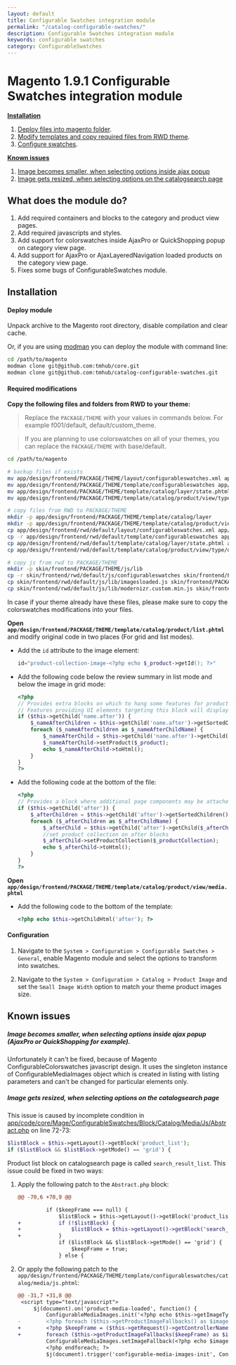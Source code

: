 ```yaml
---
layout: default
title: Configurable Swatches integration module
permalink: "/catalog-configurable-swatches/"
description: Configurable Swatches integration module
keywords: configurable swatches
category: ConfigurableSwatches
---
```


# Magento 1.9.1 Configurable Swatches integration module

[**Installation**](#installation)

 1. [Deploy files into magento folder](#deploy-module).
 2. [Modify templates and copy required files from RWD theme](#required-modifications).
 3. [Configure swatches](#configuration).

[**Known issues**](#known-issues)

 1. [Image becomes smaller, when selecting options inside ajax popup](#image-becomes-smaller-when-selecting-options-inside-ajax-popup-ajaxpro-or-quickshopping-for-example)
 2. [Image gets resized, when selecting options on the catalogsearch page](#image-gets-resized-when-selecting-options-on-the-catalogsearch-page)

## What does the module do?
1. Add required containers and blocks to the category and product view pages.
2. Add required javascripts and styles.
3. Add support for colorswatches inside AjaxPro or QuickShopping popup on category view page.
4. Add support for AjaxPro or AjaxLayeredNavigation loaded products on the category view page.
5. Fixes some bugs of ConfigurableSwatches module.

## Installation

#### Deploy module

Unpack archive to the Magento root directory, disable compilation and clear cache.

Or, if you are using [modman](https://github.com/colinmollenhour/modman) you can
deploy the module with command line:

```bash
cd /path/to/magento
modman clone git@github.com:tmhub/core.git
modman clone git@github.com:tmhub/catalog-configurable-swatches.git
```

#### Required modifications

**Copy the following files and folders from RWD to your theme:**

> Replace the `PACKAGE/THEME` with your values in commands below. For example f001/default, default/custom_theme.

> If you are planning to use colorswatches on all of your themes, you can replace the `PACKAGE/THEME` with base/default.

```bash
cd /path/to/magento

# backup files if exists
mv app/design/frontend/PACKAGE/THEME/layout/configurableswatches.xml app/design/frontend/PACKAGE/THEME/layout/configurableswatches.xml.bak
mv app/design/frontend/PACKAGE/THEME/template/configurableswatches app/design/frontend/PACKAGE/THEME/template/configurableswatches.bak
mv app/design/frontend/PACKAGE/THEME/template/catalog/layer/state.phtml app/design/frontend/PACKAGE/THEME/template/catalog/layer/state.phtml.bak
mv app/design/frontend/PACKAGE/THEME/template/catalog/product/view/type/options/configurable.phtml app/design/frontend/PACKAGE/THEME/template/catalog/product/view/type/options/configurable.phtml.bak

# copy files from RWD to PACKAGE/THEME
mkdir -p app/design/frontend/PACKAGE/THEME/template/catalog/layer
mkdir -p app/design/frontend/PACKAGE/THEME/template/catalog/product/view/type/options
cp app/design/frontend/rwd/default/layout/configurableswatches.xml app/design/frontend/PACKAGE/THEME/layout/configurableswatches.xml
cp -r app/design/frontend/rwd/default/template/configurableswatches app/design/frontend/PACKAGE/THEME/template/configurableswatches
cp app/design/frontend/rwd/default/template/catalog/layer/state.phtml app/design/frontend/PACKAGE/THEME/template/catalog/layer/state.phtml
cp app/design/frontend/rwd/default/template/catalog/product/view/type/options/configurable.phtml app/design/frontend/PACKAGE/THEME/template/catalog/product/view/type/options/configurable.phtml

# copy js from rwd to PACKAGE/THEME
mkdir -p skin/frontend/PACKAGE/THEME/js/lib
cp -r skin/frontend/rwd/default/js/configurableswatches skin/frontend/PACKAGE/THEME/js/configurableswatches
cp skin/frontend/rwd/default/js/lib/imagesloaded.js skin/frontend/PACKAGE/THEME/js/lib/imagesloaded.js
cp skin/frontend/rwd/default/js/lib/modernizr.custom.min.js skin/frontend/PACKAGE/THEME/js/lib/modernizr.custom.min.js
```

In case if your theme already have these files, please make sure to copy the
colorswatches modifications into your files.

**Open `app/design/frontend/PACKAGE/THEME/template/catalog/product/list.phtml`**
and modify original code in two places (For grid and list modes).

 *  Add the `id` attribute to the image element:

    ```php
    id="product-collection-image-<?php echo $_product->getId(); ?>"
    ```

 *  Add the following code below the review summary in list mode and below the
    image in grid mode:

    ```php
    <?php
    // Provides extra blocks on which to hang some features for products in the list
    // Features providing UI elements targeting this block will display directly below the product name
    if ($this->getChild('name.after')) {
        $_nameAfterChildren = $this->getChild('name.after')->getSortedChildren();
        foreach ($_nameAfterChildren as $_nameAfterChildName) {
            $_nameAfterChild = $this->getChild('name.after')->getChild($_nameAfterChildName);
            $_nameAfterChild->setProduct($_product);
            echo $_nameAfterChild->toHtml();
        }
    }
    ?>
    ```

 *  Add the following code at the bottom of the file:

    ```php
    <?php
    // Provides a block where additional page components may be attached, primarily good for in-page JavaScript
    if ($this->getChild('after')) {
        $_afterChildren = $this->getChild('after')->getSortedChildren();
        foreach ($_afterChildren as $_afterChildName) {
            $_afterChild = $this->getChild('after')->getChild($_afterChildName);
            //set product collection on after blocks
            $_afterChild->setProductCollection($_productCollection);
            echo $_afterChild->toHtml();
        }
    }
    ?>
    ```

**Open `app/design/frontend/PACKAGE/THEME/template/catalog/product/view/media.phtml`**

 *  Add the following code to the bottom of the template:

    ```php
    <?php echo $this->getChildHtml('after'); ?>
    ```

#### Configuration
1. Navigate to the `System > Configuration > Configurable Swatches > General`,
    enable Magento module and select the options to transform into swatches.

2. Navigate to the `System > Configuration > Catalog > Product Image` and set
    the `Small Image Width` option to match your theme product images size.

## Known issues

##### Image becomes smaller, when selecting options inside ajax popup (AjaxPro or QuickShopping for example).

Unfortunately it can't be fixed, because of Magento ConfigurableColorswatches
javascript design. It uses the singleton instance of ConfigurableMediaImages object
which is created in listing with listing parameters and can't be changed for particular
elements only.

##### Image gets resized, when selecting options on the catalogsearch page

This issue is caused by incomplete condition in [app/code/core/Mage/ConfigurableSwatches/Block/Catalog/Media/Js/Abstract.php][block-media-js-abstract]
on line 72-73:

```php
$listBlock = $this->getLayout()->getBlock('product_list');
if ($listBlock && $listBlock->getMode() == 'grid') {
```

Product list block on catalogsearch page is called `search_result_list`. This issue could
be fixed in two ways:

 1. Apply the following patch to the `Abstract.php` block:

    ```diff
    @@ -70,6 +70,9 @@

             if ($keepFrame === null) {
                 $listBlock = $this->getLayout()->getBlock('product_list');
    +            if (!$listBlock) {
    +                $listBlock = $this->getLayout()->getBlock('search_result_list');
    +            }
                 if ($listBlock && $listBlock->getMode() == 'grid') {
                     $keepFrame = true;
                 } else {

    ```

 2. Or apply the following patch to the `app/design/frontend/PACKAGE/THEME/template/configurableswatches/catalog/media/js.phtml`:

    ```diff
    @@ -31,7 +31,8 @@
     <script type="text/javascript">
         $j(document).on('product-media-loaded', function() {
             ConfigurableMediaImages.init('<?php echo $this->getImageType(); ?>');
    -        <?php foreach ($this->getProductImageFallbacks() as $imageFallback): ?>
    +        <?php $keepFrame = ($this->getRequest()->getControllerName() !== 'product');
    +        foreach ($this->getProductImageFallbacks($keepFrame) as $imageFallback): ?>
             ConfigurableMediaImages.setImageFallback(<?php echo $imageFallback['product']->getId(); ?>, $j.parseJSON('<?php echo $imageFallback['image_fallback']; ?>'));
             <?php endforeach; ?>
             $j(document).trigger('configurable-media-images-init', ConfigurableMediaImages);
    ```

[block-media-js-abstract]: https://github.com/speedupmate/Magento-CE-Mirror/blob/master/app/code/core/Mage/ConfigurableSwatches/Block/Catalog/Media/Js/Abstract.php#L72-L73 "Mage/ConfigurableSwatches/Block/Catalog/Media/Js/Abstract.php"
